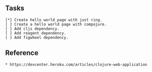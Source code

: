 ## Tasks

    [*] Create hello world page with just ring.
    [ ] Create a hello world page with compojure.
    [ ] Add cljs dependency.
    [ ] Add reagent dependency.
    [ ] Add figwheel dependency.

## Reference

    * https://devcenter.heroku.com/articles/clojure-web-application

